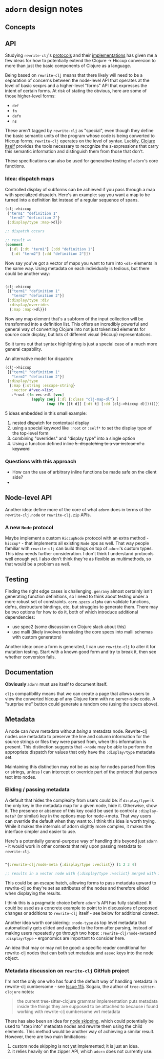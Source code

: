 # `adorn` design notes

## Concepts

## API

Studying `rewrite-clj`'s [protocols](https://github.com/clj-commons/rewrite-clj/blob/main/src/rewrite_clj/node/protocols.cljc) and their [implementations](https://github.com/clj-commons/rewrite-clj/blob/main/src/rewrite_clj/node/seq.cljc) has given me a few ideas for how to potentially extend the Clojure → Hiccup conversion to more than just the basic components of Clojure as a language.

Being based on `rewrite-clj` means that there likely will need to be a separation of concerns between the node-level API that operates at the level of basic sexprs and a higher-level "forms" API that expresses the intent of certain forms. At risk of stating the obvious, here are some of those higher-level forms:

- `def`
- `fn`
- `defn`
- `ns`

These aren't tagged by `rewrite-clj` as "special", even though they define the basic semantic units of the program whose code is being converted to Hiccup forms; `rewrite-clj` operates on the level of syntax. Luckily, [Clojure itself](https://github.com/clojure/core.specs.alpha) provides the tools necessary to recognize the s-expressions that carry this semantic information and distinguish them from those that don't.

These specifications can also be used for generative testing of `adorn`'s core functions.

### Idea: dispatch maps

Controlled display of subforms can be achieved if you pass through a map with specialized dispatch. Here's an example: say you want a map to be turned into a definition list instead of a regular sequence of spans.

```clojure
(clj->hiccup 
 {"term1" "definition 1"
  "term2" "definition 2"}
 {:display/type :map->dl})

;; dispatch occurs

;; result =>
(comment
  [:dl [:dt "term1"] [:dd "definition 1"]
   [:dt "term2"] [:dd "definition 2"]])


```

Now say you've got a vector of maps you want to turn into `<dl>` elements in the same way. Using metadata on each individually is tedious, but there could be another way:

```clojure

(clj->hiccup
 [{"term1" "definition 1"
   "term2" "definition 2"}]
 {:display/type :div
  :display/overrides
  {:map :map->dl}})

```

Now any map element that's a subform of the input collection will be transformed into a definition list. This offers an incredibly powerful and general way of converting Clojure into not just tokenized elements for source code display, but lots of different visual (Hiccup) representations.

So it turns out that syntax highlighting is just a special case of a much more general capability.

An alternative model for dispatch:

```clojure
(clj->hiccup
 [{"term1" "definition 1"
   "term2" "definition 2"}]
 {:display/type 
  {:map {:string :escape-string}
   :vector #'vec->list
   :*root (fn vec->dl [vec]
            (apply conj [:dl {:class "clj-map-dl"} ]
                   (map (fn [[t d]] [:dt t] [:dd (clj->hiccup d)]))))}})
```

5 ideas embedded in this small example:
1. nested dispatch for contextual display
2. using a special keyword like `:root` or `:self*` to set the display type of the top-level form
3. combining "overrides" and "display type" into a single option
4. Using a function defined inline
~~5. dispatching to a var instead of a keyword~~

### Questions with this approach
- How can the use of arbitrary inline functions be made safe on the client side?
- 

## Node-level API
Another idea: define more of the core of what `adorn` does in terms of the `rewrite-clj.node` or `rewrite-clj.zip` APIs.


### A new `Node` protocol
Maybe implement a custom `HiccupNode` protocol with an extra method - `hiccup*` - that implements all existing `Node` ops as well. That way people familiar with `rewrite-clj` can build things on top of `adorn`'s custom types. This idea needs further consideration. I don't think I understand protocols well enough yet. I also don't think they're as flexible as multimethods, so that would be a problem as well.

## Testing

Finding the right edge cases is challenging. `gen/any` almost certainly isn't generating function definitions, so I need to think about testing under a more robust set of constraints.  `core.specs.alpha` can validate functions, defns, destructure bindings, etc, but struggles to generate them. There may be two options for how to do it, both of which introduce additional dependencies:
- use spec2 (some discussion on Clojure slack about this)
- use malli (likely involves translating the core specs into malli schemas with custom generators)

Another idea: once a form is generated, I can use `rewrite-clj` to alter it for mutation testing. Start with a known good form and try to break it, then see whether conversion fails.

## Documentation

**Obviously** `adorn` must use itself to document itself.

`cljs` compatibility means that we can create a page that allows users to view the converted hiccup of any Clojure form with no server-side code. A "surprise me" button could generate a random one (using the specs above).

## Metadata

A node can _have_ metadata without _being_ a metadata node. Rewrite-clj nodes use metadata to preserve the line and column information for the source strings or files they were parsed from, when this information is present. This distinction suggests that `->node` may be able to perform the appropriate dispatch for values that only have the `:display/type` metadata set.

Maintaining this distinction may not be as easy for nodes parsed from files or strings, unless I can intercept or override part of the protocol that parses text into nodes.

### Eliding / passing metadata

A default that hides the complexity from users could be: if `display/type` is the only key in the metadata map for a given node, hide it. Otherwise, show it. The presence or absence of this key could be used to control a `:display-meta?` (or similar) key in the options map for node->meta. That way users can override the default when they want to. I think this idea is worth trying. While it makes the internals of adorn slightly more complex, it makes the interface simpler and easier to use.

Here's a potentially general-purpose way of handling this beyond just `adorn` - it would work in other contexts that rely upon passing metadata to `rewrite-clj`.

```clojure

^{:rewrite-clj/node-meta {:display/type :veclist}} [1 2 3 4]

;; results in a vector node with {:display/type :veclist} merged with its other metadata

```
This could be an escape hatch, allowing forms to pass metadata upward to rewrite-clj so they're set as attributes of the nodes and therefore elided when displaying the results.

I think this is a pragmatic choice before `adorn`'s API has fully stabilized. It could be used as a concrete example to point to in discussions of proposed changes or additions to `rewrite-clj` itself - see below for additional context.

Another idea worth considering: `:node-type` as top level metadata that automatically gets elided and applied to the form after parsing, instead of making users repeatedly go through two hops: `:rewrite-clj/node-meta`and `:display/type` - ergonomics are important to consider here.

An idea that may or may not be good: a specific reader conditional for rewrite-clj nodes that can both set metadata and `assoc` keys into the node object.

### Metadata discussion on `rewrite-clj` GitHub project

I'm not the only one who has found the default way of handling metadata in rewrite-clj cumbersome - see [Issue 115](https://github.com/clj-commons/rewrite-clj/issues/115). Sogaiu, the author of `tree-sitter-clojure` notes:

> the current tree-sitter-clojure grammar implementation puts metadata inside the things they are supposed to be attached to because i found working with rewrite-clj cumbersome wrt metadata

There has also been an idea for [node skipping](https://github.com/clj-commons/rewrite-clj/blob/main/doc/design/custom-node-skipping.adoc), which could potentially be used to "step into" metadata nodes and rewrite them using the child elements. This method would be another way of achieving a similar result. However, there are two main limitiations:
1. custom node skipping is not yet implemented; it is just an idea.
2. it relies heavily on the zipper API, which `adorn` does not currently use.

